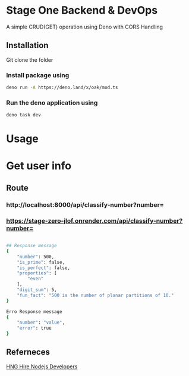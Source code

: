 # Stage One Backend & DevOps

A simple CRUD(GET) operation using Deno with CORS Handling

## Installation

Git clone the folder

### Install package using

```bash
deno run -A https://deno.land/x/oak/mod.ts
```

### Run the deno application using

```bash
deno task dev
```

# Usage

# Get user info

## Route

### http://localhost:8000/api/classify-number?number=<value>

### https://stage-zero-jlof.onrender.com/api/classify-number?number=<value>

```bash

## Response message
{
    "number": 500,
    "is_prime": false,
    "is_perfect": false,
    "properties": [
        "even"
    ],
    "digit_sum": 5,
    "fun_fact": "500 is the number of planar partitions of 10."
}

Erro Response message
{
    "number": "value",
    "error": true
}
```

## Referneces

[HNG Hire Nodejs Developers](https://hng.tech/hire/nodejs-developers)
